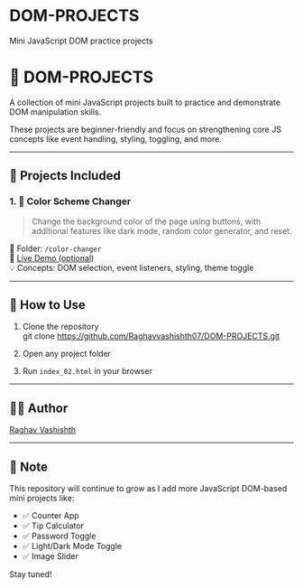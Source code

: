 # DOM-PROJECTS
Mini JavaScript DOM practice projects
# 🧠 DOM-PROJECTS

A collection of mini JavaScript projects built to practice and demonstrate DOM manipulation skills.

These projects are beginner-friendly and focus on strengthening core JS concepts like event handling, styling, toggling, and more.

---

## 📁 Projects Included

### 1. 🎨 Color Scheme Changer
> Change the background color of the page using buttons, with additional features like dark mode, random color generator, and reset.

📂 Folder: `/color-changer`  
🔗 [Live Demo (optional)](https://yourusername.github.io/DOM-PROJECTS/color-changer/index_02.html)  
💡 Concepts: DOM selection, event listeners, styling, theme toggle

---

## 🚀 How to Use

1. Clone the repository  
git clone https://github.com/Raghavvashishth07/DOM-PROJECTS.git

2. Open any project folder
3. Run `index_02.html` in your browser

---

## 👨‍💻 Author

[Raghav Vashishth](https://github.com/Raghavvashishth07)

---

## 📌 Note

This repository will continue to grow as I add more JavaScript DOM-based mini projects like:

- ✅ Counter App  
- ✅ Tip Calculator  
- ✅ Password Toggle  
- ✅ Light/Dark Mode Toggle  
- ✅ Image Slider

Stay tuned!
